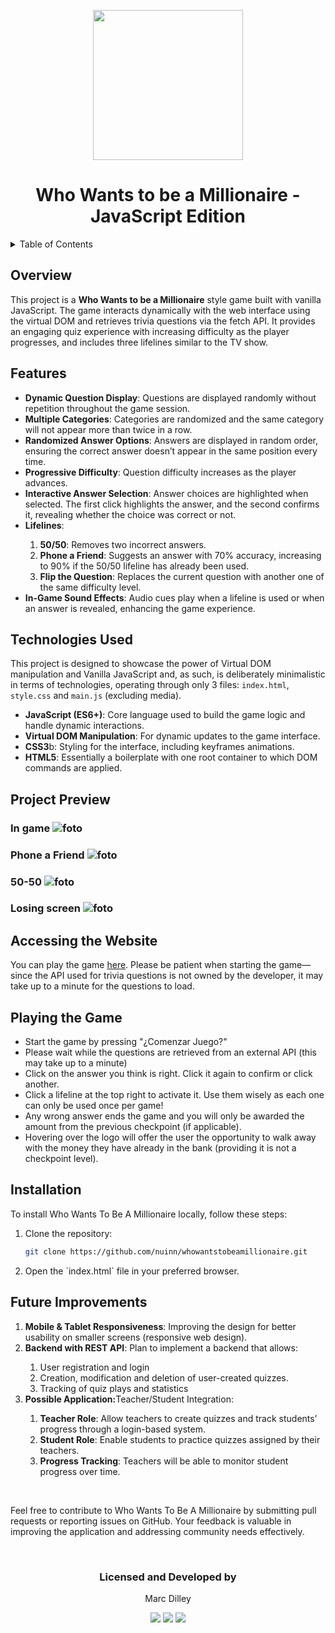 <p align="center"><img width="240px" src="https://images-wixmp-ed30a86b8c4ca887773594c2.wixmp.com/f/10d7e8b1-9fe1-4c41-aeb7-331f4fb188aa/de2sih5-d20f9965-2045-44d0-86ed-42f73e7c512f.png/v1/fill/w_923,h_866/who_wants_to_be_a_millionaire_logo_by_huyvo2001_de2sih5-pre.png?token=eyJ0eXAiOiJKV1QiLCJhbGciOiJIUzI1NiJ9.eyJzdWIiOiJ1cm46YXBwOjdlMGQxODg5ODIyNjQzNzNhNWYwZDQxNWVhMGQyNmUwIiwiaXNzIjoidXJuOmFwcDo3ZTBkMTg4OTgyMjY0MzczYTVmMGQ0MTVlYTBkMjZlMCIsIm9iaiI6W1t7ImhlaWdodCI6Ijw9OTg1IiwicGF0aCI6IlwvZlwvMTBkN2U4YjEtOWZlMS00YzQxLWFlYjctMzMxZjRmYjE4OGFhXC9kZTJzaWg1LWQyMGY5OTY1LTIwNDUtNDRkMC04NmVkLTQyZjczZTdjNTEyZi5wbmciLCJ3aWR0aCI6Ijw9MTA1MCJ9XV0sImF1ZCI6WyJ1cm46c2VydmljZTppbWFnZS5vcGVyYXRpb25zIl19.QQfeRnMsO4RpxH2FHJHgFGXTzA_lnRpyyYD8qXJRdkI"></p>

<h1 align="center">Who Wants to be a Millionaire - JavaScript Edition</h1>

<details>
  <summary>Table of Contents</summary>
  <ol>
    <li><a href="#overview">Overview</a></li>
    <li><a href="#features">Features</a></li>
    <li><a href="#technologies-used">Technologies Used</a></li>
    <li><a href="#project-preview">Project Preview</a></li>
    <li><a href="#accessing-the-website">Accessing the Website</a></li>
    <li><a href="#playing-the-game">Playing the Game</a></li>
     <li><a href="#installation">Installation</a></li>
    <li><a href="#future-improvements">Future Improvements</a></li>
  </ol>
</details>

## Overview

This project is a <b>Who Wants to be a Millionaire</b> style game built with vanilla JavaScript. The game interacts dynamically with the web interface using the virtual DOM and retrieves trivia questions via the fetch API. It provides an engaging quiz experience with increasing difficulty as the player progresses, and includes three lifelines similar to the TV show.

## Features

<ul>
  <li><b>Dynamic Question Display</b>: Questions are displayed randomly without repetition throughout the game session.</li>
  <li><b>Multiple Categories</b>: Categories are randomized and the same category will not appear more than twice in a row.</li>
  <li><b>Randomized Answer Options</b>: Answers are displayed in random order, ensuring the correct answer doesn’t appear in the same position every time.</li>
  <li><b>Progressive Difficulty</b>: Question difficulty increases as the player advances.</li>
  <li><b>Interactive Answer Selection</b>: Answer choices are highlighted when selected. The first click highlights the answer, and the second confirms it, revealing whether the choice was correct or not.</li>
  <li><b>Lifelines</b>:</li>
  <ol>
    <li><b>50/50</b>: Removes two incorrect answers.</li>
    <li><b>Phone a Friend</b>: Suggests an answer with 70% accuracy, increasing to 90% if the 50/50 lifeline has already been used.</li>
    <li><b>Flip the Question</b>: Replaces the current question with another one of the same difficulty level.</li>
  </ol>
  <li><b>In-Game Sound Effects</b>: Audio cues play when a lifeline is used or when an answer is revealed, enhancing the game experience.</li>
</ul>

## Technologies Used

This project is designed to showcase the power of Virtual DOM manipulation and Vanilla JavaScript and, as such, is deliberately minimalistic in terms of technologies, operating through only 3 files: `index.html`, `style.css` and `main.js` (excluding media).

<ul>
  <li><b>JavaScript (ES6+)</b>: Core language used to build the game logic and handle dynamic interactions.</li>
  <li><b>Virtual DOM Manipulation</b>: For dynamic updates to the game interface.</li>
  <li><b>CSS3</b>b: Styling for the interface, including keyframes animations.</li>
  <li><b>HTML5</b>: Essentially a boilerplate with one root container to which DOM commands are applied.</li>
</ul>

## Project Preview

### In game ![foto](./img/select.png)
### Phone a Friend ![foto](./img/phoneafriend.png)
### 50-50 ![foto](./img/5050.png)
### Losing screen ![foto](./img/lose.png)

## Accessing the Website

You can play the game <a href="https://qqsm-domtree.vercel.app/">here</a>.
Please be patient when starting the game—since the API used for trivia questions is not owned by the developer, it may take up to a minute for the questions to load.

## Playing the Game

<ul>
  <li>Start the game by pressing "¿Comenzar Juego?"</li>
  <li>Please wait while the questions are retrieved from an external API (this may take up to a minute)</li>
  <li>Click on the answer you think is right. Click it again to confirm or click another.</li>
  <li>Click a lifeline at the top right to activate it. Use them wisely as each one can only be used once per game!</li>
  <li>Any wrong answer ends the game and you will only be awarded the amount from the previous checkpoint (if applicable).</li>
  <li>Hovering over the logo will offer the user the opportunity to walk away with the money they have already in the bank (providing it is not a checkpoint level).</li>
</ul>

## Installation
To install Who Wants To Be A Millionaire locally, follow these steps:

<ol>
<li>Clone the repository:
  
```bash
git clone https://github.com/nuinn/whowantstobeamillionaire.git
```
<li>Open the `index.html` file in your preferred browser.
</ol>

## Future Improvements
<ol>
  <li><b>Mobile & Tablet Responsiveness</b>: Improving the design for better usability on smaller screens (responsive web design).</li>
  <li><b>Backend with REST API</b>: Plan to implement a backend that allows:</li>
  <ol>
    <li>User registration and login</li>
    <li>Creation, modification and deletion of user-created quizzes.</li>
    <li>Tracking of quiz plays and statistics</li>
  </ol>
  <li><b>Possible Application:</b>Teacher/Student Integration:</li>
  <ol>
    <li><b>Teacher Role</b>: Allow teachers to create quizzes and track students’ progress through a login-based system.</li>
    <li><b>Student Role</b>: Enable students to practice quizzes assigned by their teachers.</li>
    <li><b>Progress Tracking</b>: Teachers will be able to monitor student progress over time.</li>
  </ol>
</ol>

<br>

Feel free to contribute to Who Wants To Be A Millionaire by submitting pull requests or reporting issues on GitHub. Your feedback is valuable in improving the application and addressing community needs effectively.

<br>

<h3 align="center">Licensed and Developed by</h3>

<p align="center">Marc Dilley</p>
<p align="center">
<a href = "mailto:marcdilley@gmail.com"><img src="https://img.shields.io/badge/-Gmail-%23333?style=for-the-badge&logo=gmail&logoColor=white" target="_blank"></a>
    <a href="https://www.linkedin.com/in/marc-dilley-288407a1/" target="_blank"><img src="https://img.shields.io/badge/-LinkedIn-%230077B5?style=for-the-badge&logo=linkedin&logoColor=white" target="_blank"></a> 
  <a href="https://github.com/nuinn/"><img src="https://img.shields.io/badge/GitHub-100000?style=for-the-badge&logo=github&logoColor=white"></a>
</p>
